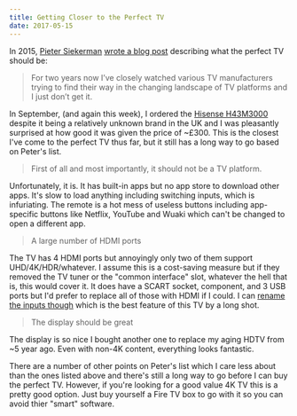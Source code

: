 ```yaml
---
title: Getting Closer to the Perfect TV
date: 2017-05-15
---
```


In 2015, [Pieter Siekerman](https://twitter.com/psiekerman) [wrote a blog post](http://technology.siekerman.nl/post/133644449664/the-perfect-tv) describing what the perfect TV should be:

> For two years now I’ve closely watched various TV manufacturers trying to find their way in the changing landscape of TV platforms and I just don’t get it. 

In September, (and again this week), I ordered the [Hisense H43M3000](https://hisense.co.uk/electronics/tvs/m3000/43) despite it being a relatively unknown brand in the UK and I was pleasantly surprised at how good it was given the price of ~£300. This is the closest I've come to the perfect TV thus far, but it still has a long way to go based on Peter's list.

> First of all and most importantly, it should not be a TV platform.

Unfortunately, it is. It has built-in apps but no app store to download other apps. It's slow to load anything including switching inputs, which is infuriating. The remote is a hot mess of useless buttons including app-specific buttons like Netflix, YouTube and Wuaki which can't be changed to open a different app.

> A large number of HDMI ports

The TV has 4 HDMI ports but annoyingly only two of them support UHD/4K/HDR/whatever. I assume this is a cost-saving measure but if they removed the TV tuner or the "common interface" slot, whatever the hell that is, this would cover it. It does have a SCART socket, component, and 3 USB ports but I'd prefer to replace all of those with HDMI if I could. I can [rename the inputs though](https://twitter.com/rmlewisuk/status/863400075338371072) which is the best feature of this TV by a long shot.

> The display should be great

The display is so nice I bought another one to replace my aging HDTV from ~5 year ago. Even with non-4K content, everything looks fantastic.

There are a number of other points on Peter's list which I care less about than the ones listed above and there's still a long way to go before I can buy the perfect TV. However, if you're looking for a good value 4K TV this is a pretty good option. Just buy yourself a Fire TV box to go with it so you can avoid thier "smart" software.